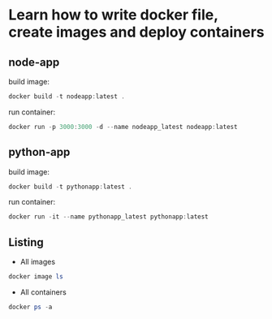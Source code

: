 # Learn how to write docker file, create images and deploy containers

## node-app

build image:

```powershell
docker build -t nodeapp:latest .
```

run container:

```powershell
docker run -p 3000:3000 -d --name nodeapp_latest nodeapp:latest
```

## python-app

build image:

```powershell
docker build -t pythonapp:latest .
```

run container:

```powershell
docker run -it --name pythonapp_latest pythonapp:latest
```

## Listing

- All images

```powershell
docker image ls
```

- All containers

```powershell
docker ps -a
```
